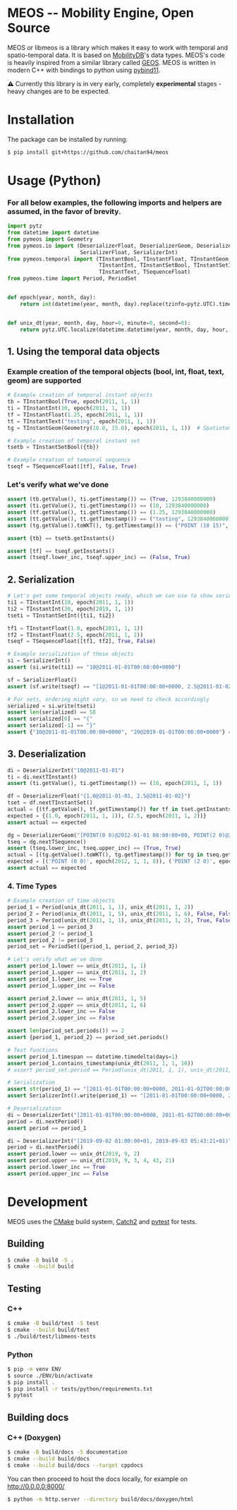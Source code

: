 MEOS -- Mobility Engine, Open Source
====

MEOS or libmeos is a library which makes it easy to work with temporal and spatio-temporal data. It is based on [MobilityDB](https://github.com/ULB-CoDE-WIT/MobilityDB)'s data types. MEOS's code is heavily inspired from a similar library called [GEOS](https://github.com/libgeos/geos). MEOS is written in modern C++ with bindings to python using [pybind11](https://github.com/pybind/pybind11).

⚠️ Currently this library is in very early, completely **experimental** stages - heavy changes are to be expected.

# Installation

The package can be installed by running:

```sh
$ pip install git+https://github.com/chaitan94/meos
```

# Usage (Python)

### For all below examples, the following imports and helpers are assumed, in the favor of brevity.
```python
import pytz
from datetime import datetime
from pymeos import Geometry
from pymeos.io import (DeserializerFloat, DeserializerGeom, DeserializerInt,
                       SerializerFloat, SerializerInt)
from pymeos.temporal import (TInstantBool, TInstantFloat, TInstantGeom,
                             TInstantInt, TInstantSetBool, TInstantSetInt,
                             TInstantText, TSequenceFloat)
from pymeos.time import Period, PeriodSet


def epoch(year, month, day):
    return int(datetime(year, month, day).replace(tzinfo=pytz.UTC).timestamp() * 1000)


def unix_dt(year, month, day, hour=0, minute=0, second=0):
    return pytz.UTC.localize(datetime.datetime(year, month, day, hour, minute, second))
```
## 1. Using the temporal data objects
### Example creation of the temporal objects (bool, int, float, text, geom) are supported
```python
# Example creation of temporal instant objects
tb = TInstantBool(True, epoch(2011, 1, 1))
ti = TInstantInt(10, epoch(2011, 1, 1))
tf = TInstantFloat(1.25, epoch(2011, 1, 1))
tt = TInstantText("testing", epoch(2011, 1, 1))
tg = TInstantGeom(Geometry(10.0, 15.0), epoch(2011, 1, 1))  # Spatiotemporal!

# Example creation of temporal instant set
tsetb = TInstantSetBool({tb})

# Example creation of temporal sequence
tseqf = TSequenceFloat([tf], False, True)
```

### Let's verify what we've done
```python
assert (tb.getValue(), ti.getTimestamp()) == (True, 1293840000000)
assert (ti.getValue(), ti.getTimestamp()) == (10, 1293840000000)
assert (tf.getValue(), ti.getTimestamp()) == (1.25, 1293840000000)
assert (tt.getValue(), tt.getTimestamp()) == ("testing", 1293840000000)
assert (tg.getValue().toWKT(), tg.getTimestamp()) == ("POINT (10 15)", 1293840000000)

assert {tb} == tsetb.getInstants()

assert [tf] == tseqf.getInstants()
assert (tseqf.lower_inc, tseqf.upper_inc) == (False, True)
```

## 2. Serialization
```python
# Let's get some temporal objects ready, which we can use to show serialization examples
ti1 = TInstantInt(10, epoch(2011, 1, 1))
ti2 = TInstantInt(20, epoch(2019, 1, 1))
tseti = TInstantSetInt({ti1, ti2})

tf1 = TInstantFloat(1.0, epoch(2011, 1, 1))
tf2 = TInstantFloat(2.5, epoch(2011, 1, 2))
tseqf = TSequenceFloat([tf1, tf2], True, False)

# Example serialization of these objects
si = SerializerInt()
assert (si.write(ti1) == "10@2011-01-01T00:00:00+0000")

sf = SerializerFloat()
assert (sf.write(tseqf) == "[1@2011-01-01T00:00:00+0000, 2.5@2011-01-02T00:00:00+0000)")

# For sets, ordering might vary, so we need to check accordingly
serialized = si.write(tseti)
assert len(serialized) == 58
assert serialized[0] == "{"
assert serialized[-1] == "}"
assert {"10@2011-01-01T00:00:00+0000", "20@2019-01-01T00:00:00+0000"} == set(serialized[1:-1].split(", "))
```

## 3. Deserialization
```python
di = DeserializerInt("10@2011-01-01")
ti = di.nextTInstant()
assert (ti.getValue(), ti.getTimestamp()) == (10, epoch(2011, 1, 1))

df = DeserializerFloat("{1.0@2011-01-01, 2.5@2011-01-02}")
tset = df.nextTInstantSet()
actual = {(tf.getValue(), tf.getTimestamp()) for tf in tset.getInstants()}
expected = {(1.0, epoch(2011, 1, 1)), (2.5, epoch(2011, 1, 2))}
assert actual == expected

dg = DeserializerGeom("[POINT(0 0)@2012-01-01 08:00:00+00, POINT(2 0)@2012-01-01 08:10:00+00, POINT(2 -1.98)@2012-01-01 08:15:00+00]")
tseq = dg.nextTSequence()
assert (tseq.lower_inc, tseq.upper_inc) == (True, True)
actual = [(tg.getValue().toWKT(), tg.getTimestamp()) for tg in tseq.getInstants()]
expected = [('POINT (0 0)', epoch(2012, 1, 1, 8)), ('POINT (2 0)', epoch(2012, 1, 1, 8, 10)), ('POINT (2 -1.98)', epoch(2012, 1, 1, 8, 15))]
assert actual == expected
```

### 4. Time Types
```python
# Example creation of time objects
period_1 = Period(unix_dt(2011, 1, 1), unix_dt(2011, 1, 2))
period_2 = Period(unix_dt(2011, 1, 5), unix_dt(2011, 1, 6), False, False)
period_3 = Period(unix_dt(2011, 1, 1), unix_dt(2011, 1, 2), True, False)
assert period_1 == period_3
assert period_2 != period_1
assert period_2 != period_3
period_set = PeriodSet({period_1, period_2, period_3})

# Let's verify what we've done
assert period_1.lower == unix_dt(2011, 1, 1)
assert period_1.upper == unix_dt(2011, 1, 2)
assert period_1.lower_inc == True
assert period_1.upper_inc == False

assert period_2.lower == unix_dt(2011, 1, 5)
assert period_2.upper == unix_dt(2011, 1, 6)
assert period_2.lower_inc == False
assert period_2.upper_inc == False

assert len(period_set.periods()) == 2
assert {period_1, period_2} == period_set.periods()

# Test functions
assert period_1.timespan == datetime.timedelta(days=1)
assert period_1.contains_timestamp(unix_dt(2011, 1, 1, 10))
# assert period_set.period == Period(unix_dt(2011, 1, 1), unix_dt(2011, 1, 6), True, False)

# Serialization
assert str(period_1) == "[2011-01-01T00:00:00+0000, 2011-01-02T00:00:00+0000)"
assert SerializerInt().write(period_1) == "[2011-01-01T00:00:00+0000, 2011-01-02T00:00:00+0000)"

# Deserialization
di = DeserializerInt("[2011-01-01T00:00:00+0000, 2011-01-02T00:00:00+0000)")
period = di.nextPeriod()
assert period == period_1

di = DeserializerInt("[2019-09-02 01:00:00+01, 2019-09-03 05:43:21+01)")
period = di.nextPeriod()
assert period.lower == unix_dt(2019, 9, 2)
assert period.upper == unix_dt(2019, 9, 3, 4, 43, 21)
assert period.lower_inc == True
assert period.upper_inc == False
```

# Development
MEOS uses the [CMake](https://cmake.org/) build system, [Catch2](https://github.com/catchorg/Catch2) and [pytest](https://docs.pytest.org/en/latest/) for tests.

## Building

```sh
$ cmake -B build -S .
$ cmake --build build
```

## Testing

### C++

```sh
$ cmake -B build/test -S test
$ cmake --build build/test
$ ./build/test/libmeos-tests
```

### Python

```sh
$ pip -m venv ENV
$ source ./ENV/bin/activate
$ pip install .
$ pip install -r tests/python/requirements.txt
$ pytest
```

## Building docs

### C++ (Doxygen)

```sh
$ cmake -B build/docs -S documentation
$ cmake --build build/docs
$ cmake --build build/docs --target cppdocs
```
You can then proceed to host the docs locally, for example on http://0.0.0.0:8000/
```sh
$ python -m http.server --directory build/docs/doxygen/html
```
